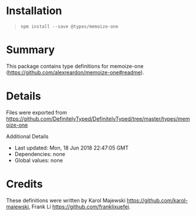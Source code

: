 # Installation
> `npm install --save @types/memoize-one`

# Summary
This package contains type definitions for memoize-one (https://github.com/alexreardon/memoize-one#readme).

# Details
Files were exported from https://github.com/DefinitelyTyped/DefinitelyTyped/tree/master/types/memoize-one

Additional Details
 * Last updated: Mon, 18 Jun 2018 22:47:05 GMT
 * Dependencies: none
 * Global values: none

# Credits
These definitions were written by Karol Majewski <https://github.com/karol-majewski>, Frank Li <https://github.com/franklixuefei>.
